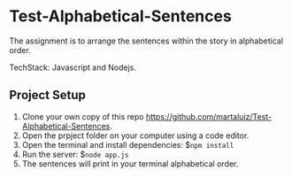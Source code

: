 # Test-Alphabetical-Sentences

The assignment is to arrange the sentences within the story in alphabetical order.

TechStack: Javascript and Nodejs.

## Project Setup

1. Clone your own copy of this repo https://github.com/martaluiz/Test-Alphabetical-Sentences.
2. Open the prpject folder on your computer using a code editor.
3. Open  the terminal and install dependencies: $`npm install`
4. Run the server: $`node app.js`
5. The sentences will print in your terminal alphabetical order.

